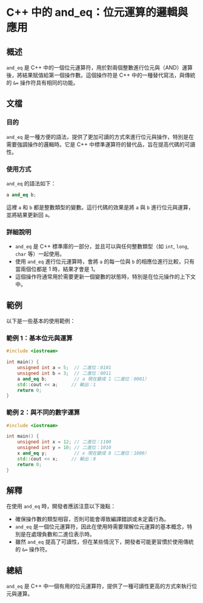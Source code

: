 <!--
Meta Description: # C++ 中的 and_eq：位元運算的邏輯與應用 ## 概述 `and_eq` 是 C++ 中的一個位元運算符，用於對兩個整數進行位元與（AND）運算後，將結果賦值給第一個操作數。這個操作符是 C++ 中的一種替代寫法，與傳統的 `&=` 操作符具有相同的功能。 ## 文檔 ### 目的 `an...
Meta Keywords: and_eq, int, 二進位, unsigned, cpp
-->

# C++ 中的 and_eq：位元運算的邏輯與應用

## 概述
`and_eq` 是 C++ 中的一個位元運算符，用於對兩個整數進行位元與（AND）運算後，將結果賦值給第一個操作數。這個操作符是 C++ 中的一種替代寫法，與傳統的 `&=` 操作符具有相同的功能。

## 文檔
### 目的
`and_eq` 是一種方便的語法，提供了更加可讀的方式來進行位元與操作，特別是在需要強調操作的邏輯時。它是 C++ 中標準運算符的替代品，旨在提高代碼的可讀性。

### 使用方式
`and_eq` 的語法如下：
```cpp
a and_eq b;
```
這裡 `a` 和 `b` 都是整數類型的變數。這行代碼的效果是將 `a` 與 `b` 進行位元與運算，並將結果更新回 `a`。

### 詳細說明
- `and_eq` 是 C++ 標準庫的一部分，並且可以與任何整數類型（如 `int`, `long`, `char` 等）一起使用。
- 使用 `and_eq` 進行位元運算時，會將 `a` 的每一位與 `b` 的相應位進行比較，只有當兩個位都是 1 時，結果才會是 1。
- 這個操作符通常用於需要更新一個變數的狀態時，特別是在位元操作的上下文中。

## 範例
以下是一些基本的使用範例：

### 範例 1：基本位元與運算
```cpp
#include <iostream>

int main() {
    unsigned int a = 5;  // 二進位：0101
    unsigned int b = 3;  // 二進位：0011
    a and_eq b;          // a 現在變成 1（二進位：0001）
    std::cout << a;     // 輸出：1
    return 0;
}
```

### 範例 2：與不同的數字運算
```cpp
#include <iostream>

int main() {
    unsigned int x = 12; // 二進位：1100
    unsigned int y = 10; // 二進位：1010
    x and_eq y;          // x 現在變成 8（二進位：1000）
    std::cout << x;     // 輸出：8
    return 0;
}
```

## 解釋
在使用 `and_eq` 時，開發者應該注意以下幾點：
- 確保操作數的類型相容，否則可能會導致編譯錯誤或未定義行為。
- `and_eq` 是一個位元運算符，因此在使用時需要理解位元運算的基本概念，特別是在處理負數和二進位表示時。
- 雖然 `and_eq` 提高了可讀性，但在某些情況下，開發者可能更習慣於使用傳統的 `&=` 操作符。

## 總結
`and_eq` 是 C++ 中一個有用的位元運算符，提供了一種可讀性更高的方式來執行位元與運算。
